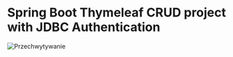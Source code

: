 ﻿# Spring Boot Thymeleaf CRUD project with JDBC Authentication
![Przechwytywanie](https://user-images.githubusercontent.com/76729568/223575177-869b33a6-0609-4a20-8a79-fa024186564e.PNG)
